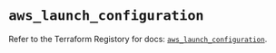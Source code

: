 # `aws_launch_configuration`

Refer to the Terraform Registory for docs: [`aws_launch_configuration`](https://registry.terraform.io/providers/hashicorp/aws/5.12.0/docs/resources/launch_configuration).
